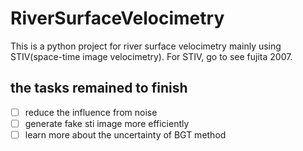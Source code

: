 # RiverSurfaceVelocimetry
This is a python project for river surface velocimetry mainly using STIV(space-time image velocimetry).
For STIV, go to see fujita 2007.

## the tasks remained to finish
- [ ] reduce the influence from noise
- [ ] generate fake sti image more efficiently
- [ ] learn more about the uncertainty of BGT method
